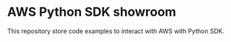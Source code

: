 # AWS Python SDK showroom

This repository store code examples to interact with AWS with Python SDK.

